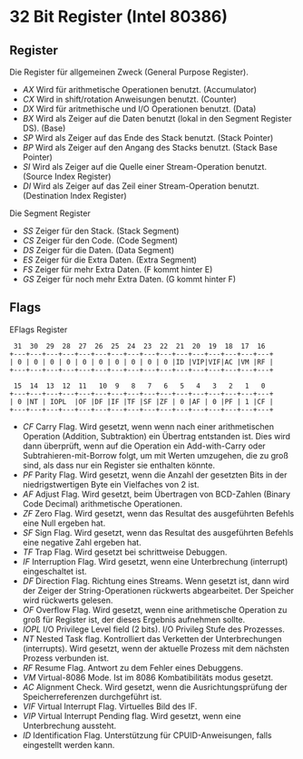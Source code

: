 # 32 Bit Register (Intel 80386)

## Register
Die Register für allgemeinen Zweck (General Purpose Register).

- *AX* Wird für arithmetische Operationen benutzt. (Accumulator)
- *CX* Wird in shift/rotation Anweisungen benutzt. (Counter)
- *DX* Wird für aritmethische und I/O Operationen benutzt. (Data)
- *BX* Wird als Zeiger auf die Daten benutzt (lokal in den Segment Register DS). (Base)
- *SP* Wird als Zeiger auf das Ende des Stack benutzt. (Stack Pointer)
- *BP* Wird als Zeiger auf den Angang des Stacks benutzt. (Stack Base Pointer)
- *SI* Wird als Zeiger auf die Quelle einer Stream-Operation benutzt. (Source Index Register)
- *DI* Wird als Zeiger auf das Zeil einer Stream-Operation benutzt. (Destination Index Register)

Die Segment Register 

- *SS* Zeiger für den Stack. (Stack Segment)
- *CS* Zeiger für den Code. (Code Segment)
- *DS* Zeiger für die Daten. (Data Segment)
- *ES* Zeiger für die Extra Daten. (Extra Segment)
- *FS* Zeiger für mehr Extra Daten. (F kommt hinter E)
- *GS* Zeiger für noch mehr Extra Daten. (G kommt hinter F)

## Flags
EFlags Register

```
 31  30  29  28  27  26  25  24  23  22  21  20  19  18  17  16
+---+---+---+---+---+---+---+---+---+---+---+---+---+---+---+---+
| 0 | 0 | 0 | 0 | 0 | 0 | 0 | 0 | 0 | 0 |ID |VIP|VIF|AC |VM |RF |
+---+---+---+---+---+---+---+---+---+---+---+---+---+---+---+---+

 15  14  13  12  11   10  9   8   7   6   5   4   3   2   1   0
+---+---+---+---+---+---+---+---+---+---+---+---+---+---+---+---+
| 0 |NT | IOPL  |OF |DF |IF |TF |SF |ZF | 0 |AF | 0 |PF | 1 |CF |
+---+---+---+---+---+---+---+---+---+---+---+---+---+---+---+---+
```

- *CF* Carry Flag. Wird gesetzt, wenn wenn nach einer arithmetischen Operation (Addition, Subtraktion) ein Übertrag entstanden ist.
Dies wird dann überprüft, wenn auf die Operation ein Add-with-Carry oder Subtrahieren-mit-Borrow folgt, um mit Werten umzugehen,
die zu groß sind, als dass nur ein Register sie enthalten könnte.
- *PF* Parity Flag. Wird gesetzt, wenn die Anzahl der gesetzten Bits in der niedrigstwertigen Byte ein Vielfaches von 2 ist.
- *AF* Adjust Flag. Wird gesetzt, beim Übertragen von BCD-Zahlen (Binary Code Decimal) arithmetische Operationen.
- *ZF* Zero Flag. Wird gesetzt, wenn das Resultat des ausgeführten Befehls eine Null ergeben hat.
- *SF* Sign Flag. Wird gesetzt, wenn das Resultat des ausgeführten Befehls eine negative Zahl ergeben hat.
- *TF* Trap Flag. Wird gesetzt bei schrittweise Debuggen.
- *IF* Interruption Flag. Wird gesetzt, wenn eine Unterbrechung (interrupt) eingeschaltet ist.
- *DF* Direction Flag. Richtung eines Streams. Wenn gesetzt ist, dann wird der Zeiger der String-Operationen rückwerts abgearbeitet. Der Speicher wird rückwerts gelesen.
- *OF* Overflow Flag. Wird gesetzt, wenn eine arithmetische Operation zu groß für Register ist, der dieses Ergebnis aufnehmen sollte.
- *IOPL* I/O Privilege Level field (2 bits). I/O Privileg Stufe des Prozesses.
- *NT* Nested Task flag. Kontrolliert das Verketten der Unterbrechungen (interrupts). Wird gesetzt, wenn der aktuelle Prozess mit dem nächsten Prozess verbunden ist.
- *RF* Resume Flag. Antwort zu dem Fehler eines Debuggens.
- *VM* Virtual-8086 Mode. Ist im 8086 Kombatibilitäts modus gesetzt.
- *AC* Alignment Check. Wird gesetzt, wenn die Ausrichtungsprüfung der Speicherreferenzen durchgeführt ist.
- *VIF* Virtual Interrupt Flag. Virtuelles Bild des IF.
- *VIP* Virtual Interrupt Pending flag. Wird gesetzt, wenn eine Unterbrechung aussteht.
- *ID* Identification Flag. Unterstützung für CPUID-Anweisungen, falls eingestellt werden kann.

